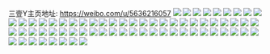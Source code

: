 三壹Y主页地址: https://weibo.com/u/5636216057 
![](https://wx4.sinaimg.cn/mw2000/0069qZgBly1h9d091bh9sj30u014714d.jpg) 
![](https://wx4.sinaimg.cn/mw2000/0069qZgBly1h9d090mvyhj30u0140n8c.jpg) 
![](https://wx4.sinaimg.cn/mw2000/0069qZgBly1h9d091ufowj30u0140jzy.jpg) 
![](https://wx4.sinaimg.cn/mw2000/0069qZgBly1h9d092mf1mj30u0140jzk.jpg) 
![](https://wx4.sinaimg.cn/mw2000/0069qZgBly1h9d093bjrqj30u0140484.jpg) 
![](https://wx4.sinaimg.cn/mw2000/0069qZgBly1h9d093wc3dj30u0140dr4.jpg) 
![](https://wx4.sinaimg.cn/mw2000/0069qZgBly1h9d095lmsnj30u0145wmx.jpg) 
![](https://wx4.sinaimg.cn/mw2000/0069qZgBly1h9d0977c2lj30u0143dny.jpg) 
![](https://wx4.sinaimg.cn/mw2000/0069qZgBly1h9d094wnp6j30u014en6l.jpg) 
![](https://wx4.sinaimg.cn/mw2000/0069qZgBly1h9d08txnm6j31400u0n3o.jpg) 
![](https://wx4.sinaimg.cn/mw2000/0069qZgBly1h9d0965n4rj31400u0dma.jpg) 
![](https://wx4.sinaimg.cn/mw2000/0069qZgBly1h9d094de4mj30u00u042n.jpg) 
![](https://wx4.sinaimg.cn/mw2000/0069qZgBly1h9d096qcn8j31400u0k18.jpg) 
![](https://wx4.sinaimg.cn/mw2000/0069qZgBly1h9d097oklkj31400u047c.jpg) 
![](https://wx4.sinaimg.cn/mw2000/0069qZgBly1h875c6w2ctj30u0140k2s.jpg) 
![](https://wx4.sinaimg.cn/mw2000/0069qZgBly1h875ccxa8gj30u0140dqh.jpg) 
![](https://wx4.sinaimg.cn/mw2000/0069qZgBly1h875chmodqj30u0140ajb.jpg) 
![](https://wx4.sinaimg.cn/mw2000/0069qZgBly1h875ckfl0sj30u0141jzf.jpg) 
![](https://wx4.sinaimg.cn/mw2000/0069qZgBly1h875co7i2fj30u0140qbu.jpg) 
![](https://wx4.sinaimg.cn/mw2000/0069qZgBly1h875c3e4y2j30u01407fi.jpg) 
![](https://wx4.sinaimg.cn/mw2000/0069qZgBgy1h6y25qu31tj30u0140468.jpg) 
![](https://wx4.sinaimg.cn/mw2000/0069qZgBgy1h6y26f2obaj30u00u0gsp.jpg) 
![](https://wx4.sinaimg.cn/mw2000/0069qZgBgy1h6zkx1acctj30mi0u0413.jpg) 
![](https://wx4.sinaimg.cn/mw2000/0069qZgBgy1h6zkyc657wj30mi0u0gqz.jpg) 
![](https://wx4.sinaimg.cn/mw2000/0069qZgBly1h6tou65s8tj30u0140149.jpg) 
![](https://wx4.sinaimg.cn/mw2000/0069qZgBly1h6totbvs2hj30u01407fs.jpg) 
![](https://wx4.sinaimg.cn/mw2000/0069qZgBly1h5ug1wrem2j30u014045v.jpg) 
![](https://wx4.sinaimg.cn/mw2000/0069qZgBgy1h4qkgaxkvij32892z1x6p.jpg) 
![](https://wx4.sinaimg.cn/mw2000/0069qZgBgy1h2j769mdhtj328g2z97wj.jpg) 
![](https://wx4.sinaimg.cn/mw2000/0069qZgBgy1h2j76itfqyj32da35s1kz.jpg) 
![](https://wx4.sinaimg.cn/mw2000/0069qZgBgy1h2j75x1eezj327w2xsu0y.jpg) 
![](https://wx4.sinaimg.cn/mw2000/0069qZgBgy1h2j76qrovwj32da35se83.jpg) 
![](https://wx4.sinaimg.cn/mw2000/0069qZgBgy1h2e3cw39v9j30xc22ztmg.jpg) 
![](https://wx4.sinaimg.cn/mw2000/0069qZgBgy1h2e3cwrmrsj30xc22zqew.jpg) 
![](https://wx4.sinaimg.cn/mw2000/0069qZgBgy1h2e3cxvmw7j30n01dsgtq.jpg) 
![](https://wx4.sinaimg.cn/mw2000/0069qZgBgy1h213mlwnwzj329a30de82.jpg) 
![](https://wx4.sinaimg.cn/mw2000/0069qZgBgy1h213mo8zqej32c0340e82.jpg) 
![](https://wx4.sinaimg.cn/mw2000/0069qZgBgy1h213mqn05mj32c0340qv6.jpg) 
![](https://wx4.sinaimg.cn/mw2000/0069qZgBgy1h213mipoobj32c0340e83.jpg) 
![](https://wx4.sinaimg.cn/mw2000/0069qZgBgy1h1s02c7l0cj330v20m1ky.jpg) 
![](https://wx4.sinaimg.cn/mw2000/0069qZgBgy1h1s028lj2vj33402c0e83.jpg) 
![](https://wx4.sinaimg.cn/mw2000/0069qZgBgy1h1s02acrb9j33402c0kjm.jpg) 
![](https://wx4.sinaimg.cn/mw2000/0069qZgBgy1h1s02huccaj34mo334b2d.jpg) 
![](https://wx4.sinaimg.cn/mw2000/0069qZgBgy1h1ilgilfooj30u2143tqa.jpg) 
![](https://wx4.sinaimg.cn/mw2000/0069qZgBgy1h1ilgquhm7j30u0190wvo.jpg) 
![](https://wx4.sinaimg.cn/mw2000/0069qZgBgy1h1iln56brsj30n01270wt.jpg) 
![](https://wx4.sinaimg.cn/mw2000/0069qZgBgy1h1iln7ska5j30u0190dqt.jpg) 
![](https://wx4.sinaimg.cn/mw2000/0069qZgBgy1h1iln8xdhpj30u0190du5.jpg) 
![](https://wx4.sinaimg.cn/mw2000/0069qZgBgy1h1ilh2mwpaj30u01hce81.jpg) 
![](https://wx4.sinaimg.cn/mw2000/0069qZgBgy1h1ilh381yhj30gn0tmad1.jpg) 
![](https://wx4.sinaimg.cn/mw2000/0069qZgBgy1h1ilgw3hd0j30u01404ix.jpg) 
![](https://wx4.sinaimg.cn/mw2000/0069qZgBgy1h1ilgmiqjlj30u00u0qe8.jpg) 
![](https://wx4.sinaimg.cn/mw2000/0069qZgBgy1h1ilgxng1bj30tw0twn8y.jpg) 
![](https://wx4.sinaimg.cn/mw2000/0069qZgBgy1h1ilgyqpujj30tu13u7gv.jpg) 
![](https://wx4.sinaimg.cn/mw2000/0069qZgBgy1h1ilh09d6dj313u0tuww4.jpg) 
![](https://wx4.sinaimg.cn/mw2000/0069qZgBgy1h1iln4kl1oj30mi0u047y.jpg) 
![](https://wx4.sinaimg.cn/mw2000/0069qZgBgy1h1iln6ktqxj30tu13uqjl.jpg) 
![](https://wx4.sinaimg.cn/mw2000/0069qZgBgy1h1ilnal6u1j30u0112nhu.jpg) 
![](https://wx4.sinaimg.cn/mw2000/0069qZgBgy1h02d0m3jukj30n00gi0uh.jpg) 
![](https://wx4.sinaimg.cn/mw2000/0069qZgBgy1gz9w3irat4j315o0ouadb.jpg) 
![](https://wx4.sinaimg.cn/mw2000/0069qZgBgy1gz9w3ia92wj323w1kwx6p.jpg) 
![](https://wx4.sinaimg.cn/mw2000/0069qZgBgy1gyvwzsn3gbj31q42athdt.jpg) 
![](https://wx4.sinaimg.cn/mw2000/0069qZgBgy1gyvwz9sxsdj31sc2dse81.jpg) 
![](https://wx4.sinaimg.cn/mw2000/0069qZgBgy1gyozrg4f7ij30u00u0wrt.jpg) 
![](https://wx4.sinaimg.cn/mw2000/0069qZgBgy1gyozrh1ju0j30mi0u0k0s.jpg) 
![](https://wx4.sinaimg.cn/mw2000/0069qZgBgy1gyozrhmtsoj30mi0u0ti0.jpg) 
![](https://wx4.sinaimg.cn/mw2000/0069qZgBgy1gyozri127kj30u0140dtu.jpg) 
